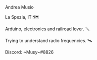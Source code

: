 Andrea Musio 

La Spezia, IT 🗺️	

Arduino, electronics and railroad lover. 🪛	

Trying to understand radio frequencies. 🛰️ 	

Discord: \~Musy~#8826
